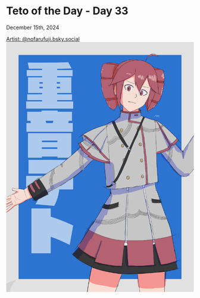 # Teto of the Day - Day 33
<div class="post-date">December 15th, 2024</div>


[Artist: @nofarufuji.bsky.social](https://bsky.app/profile/nofarufuji.bsky.social/post/3ldarbbumns2x)
![Kasane Teto Art](/totd/DAY_33.jpg)